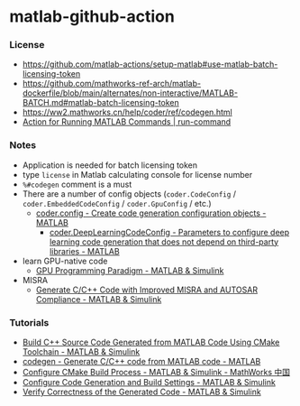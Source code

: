 matlab-github-action
====================

### License
- https://github.com/matlab-actions/setup-matlab#use-matlab-batch-licensing-token
- https://github.com/mathworks-ref-arch/matlab-dockerfile/blob/main/alternates/non-interactive/MATLAB-BATCH.md#matlab-batch-licensing-token
- https://ww2.mathworks.cn/help/coder/ref/codegen.html
- [Action for Running MATLAB Commands | run-command](https://braverclient.github.io/run-command/)
  
### Notes
- Application is needed for batch licensing token
- type `license` in Matlab calculating console for license number
- `%#codegen` comment is a must
- There are a number of config objects (`coder.CodeConfig` / `coder.EmbeddedCodeConfig` / `coder.GpuConfig` / etc.)
  - [coder.config - Create code generation configuration objects - MATLAB](https://www.mathworks.com/help/coder/ref/coder.config.html)
    - [coder.DeepLearningCodeConfig - Parameters to configure deep learning code generation that does not depend on third-party libraries - MATLAB](https://www.mathworks.com/help/coder/ref/coder.deeplearningcodeconfig.html)
- learn GPU-native code
  - [GPU Programming Paradigm - MATLAB & Simulink](https://www.mathworks.com/help/gpucoder/gs/gpu-prog-paradigm.html)
- MISRA
  - [Generate C/C++ Code with Improved MISRA and AUTOSAR Compliance - MATLAB & Simulink](https://www.mathworks.com/help/ecoder/ug/generate-cc-code-with-improved-misra-compliance.html)
### Tutorials
- [Build C++ Source Code Generated from MATLAB Code Using CMake Toolchain - MATLAB & Simulink](https://www.mathworks.com/help/coder/ug/build-generated-code-using-cmake.html)
- [codegen - Generate C/C++ code from MATLAB code - MATLAB](https://www.mathworks.com/help/coder/ref/codegen.html#d126e4860)
- [Configure CMake Build Process - MATLAB & Simulink - MathWorks 中国](https://www.mathworks.com/help/coder/ug/configure-cmake-build-process.html?requestedDomain=cn)
- [Configure Code Generation and Build Settings - MATLAB & Simulink](https://www.mathworks.com/help/coder/ug/build-setting-configuration.html)
- [Verify Correctness of the Generated Code - MATLAB & Simulink](https://www.mathworks.com/help/gpucoder/gs/gpucoder-verification.html)

